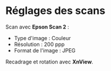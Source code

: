 # Réglages des scans

Scan avec **Epson Scan 2** :

- Type d'image : Couleur
- Résolution : 200 ppp
- Format de l'image : JPEG

Recadrage et rotation avec **XnView**.
